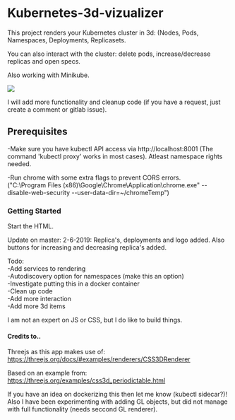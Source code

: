 # Kubernetes-3d-vizualizer

This project renders your Kubernetes cluster in 3d: (Nodes, Pods, Namespaces, Deployments, Replicasets.  <br/>

You can also interact with the cluster: delete pods, increase/decrease replicas and open specs. <br/>

Also working with Minikube. <br/>

![](/k8s.gif)

I will add more functionality and cleanup code (if you have a request, just create a comment or gitlab issue). <br/>

## Prerequisites

-Make sure you have kubectl API access via http://localhost:8001 (The command 'kubectl proxy' works in most cases). Atleast namespace rights needed.<br/>

-Run chrome with some extra flags to prevent CORS errors.<br/>
 ("C:\Program Files (x86)\Google\Chrome\Application\chrome.exe" --disable-web-security --user-data-dir=~/chromeTemp")



### Getting Started

Start the HTML.

Update on master:
2-6-2019: Replica's, deployments and logo added. Also buttons for increasing and decreasing replica's added.

Todo:  <br/>
-Add services to rendering <br/>
-Autodiscovery option for namespaces (make this an option) <br/>
-Investigate putting this in a docker container <br/>
-Clean up code <br/>
-Add more interaction <br/>
-Add more 3d items <br/>

I am not an expert on JS or CSS, but I do like to build things.

#### Credits to..
Threejs as this app makes use of:
https://threejs.org/docs/#examples/renderers/CSS3DRenderer

Based on an example from:
https://threejs.org/examples/css3d_periodictable.html

If you have an idea on dockerizing this then let me know (kubectl sidecar?)!
Also I have been experimenting with adding GL objects, but did not manage with full functionality (needs seccond GL renderer).

